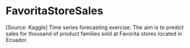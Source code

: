# FavoritaStoreSales
[Source: Kaggle] Time series forecasting exercise. The aim is to predict sales for thousand of product families sold at Favorita stores located in Ecuador.
